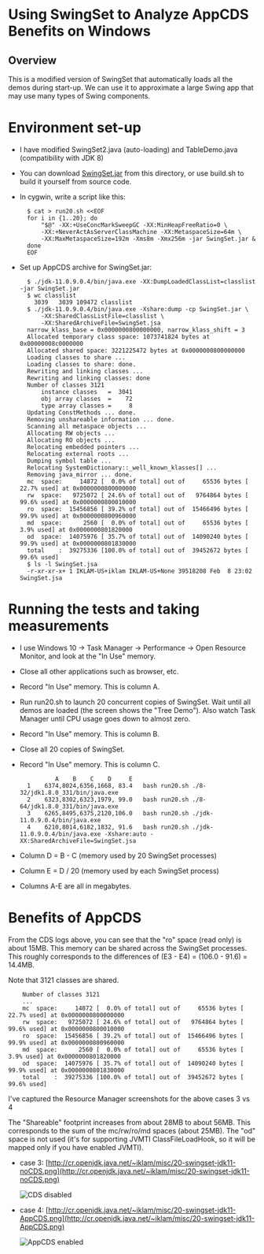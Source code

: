 # Using SwingSet to Analyze AppCDS Benefits on Windows

## Overview

This is a modified version of SwingSet that automatically loads all the demos during start-up. We can use it to approximate a large Swing app that may use many types of Swing components.

# Environment set-up

- I have modified SwingSet2.java (auto-loading) and TableDemo.java (compatibility with JDK 8)

- You can download [SwingSet.jar](https://github.com/iklam/jdk/raw/tmp-swingset-autoload/src/demo/share/jfc/SwingSet2/SwingSet.jar) from this directory, or use build.sh to build it yourself from source code.

- In cygwin, write a script like this:

        $ cat > run20.sh <<EOF
        for i in {1..20}; do
            "$@" -XX:+UseConcMarkSweepGC -XX:MinHeapFreeRatio=0 \
            -XX:+NeverActAsServerClassMachine -XX:MetaspaceSize=64m \
            -XX:MaxMetaspaceSize=192m -Xms8m -Xmx256m -jar SwingSet.jar &
        done
        EOF

- Set up AppCDS archive for SwingSet.jar:

        $ ./jdk-11.0.9.0.4/bin/java.exe -XX:DumpLoadedClassList=classlist -jar SwingSet.jar
        $ wc classlist
          3039   3039 109472 classlist
        $ ./jdk-11.0.9.0.4/bin/java.exe -Xshare:dump -cp SwingSet.jar \
            -XX:SharedClassListFile=classlist \
            -XX:SharedArchiveFile=SwingSet.jsa
        narrow_klass_base = 0x0000000800000000, narrow_klass_shift = 3
        Allocated temporary class space: 1073741824 bytes at 0x00000008c0000000
        Allocated shared space: 3221225472 bytes at 0x0000000800000000
        Loading classes to share ...
        Loading classes to share: done.
        Rewriting and linking classes ...
        Rewriting and linking classes: done
        Number of classes 3121
            instance classes   =  3041
            obj array classes  =    72
            type array classes =     8
        Updating ConstMethods ... done.
        Removing unshareable information ... done.
        Scanning all metaspace objects ...
        Allocating RW objects ...
        Allocating RO objects ...
        Relocating embedded pointers ...
        Relocating external roots ...
        Dumping symbol table ...
        Relocating SystemDictionary::_well_known_klasses[] ...
        Removing java_mirror ... done.
        mc  space:     14872 [  0.0% of total] out of     65536 bytes [ 22.7% used] at 0x0000000800000000
        rw  space:   9725072 [ 24.6% of total] out of   9764864 bytes [ 99.6% used] at 0x0000000800010000
        ro  space:  15456856 [ 39.2% of total] out of  15466496 bytes [ 99.9% used] at 0x0000000800960000
        md  space:      2560 [  0.0% of total] out of     65536 bytes [  3.9% used] at 0x0000000801820000
        od  space:  14075976 [ 35.7% of total] out of  14090240 bytes [ 99.9% used] at 0x0000000801830000
        total    :  39275336 [100.0% of total] out of  39452672 bytes [ 99.6% used]
        $ ls -l SwingSet.jsa
        -r-xr-xr-x+ 1 IKLAM-US+iklam IKLAM-US+None 39518208 Feb  8 23:02 SwingSet.jsa


# Running the tests and taking measurements

- I use Windows 10 -> Task Manager -> Performance -> Open Resource Monitor, and look at the "In Use" memory.
- Close all other applications such as browser, etc.
- Record "In Use" memory. This is column A.
- Run run20.sh to launch 20 concurrent copies of SwingSet. Wait until all demos are loaded (the screen shows the "Tree Demo"). Also watch Task Manager until CPU usage goes down to almost zero. 
- Record "In Use" memory. This is column B.
- Close all 20 copies of SwingSet.
- Record "In Use" memory. This is column C.

                A    B    C    D     E
        1    6374,8024,6356,1668, 83.4   bash run20.sh ./8-32/jdk1.8.0_331/bin/java.exe
        2    6323,8302,6323,1979, 99.0   bash run20.sh ./8-64/jdk1.8.0_331/bin/java.exe
        3    6265,8495,6375,2120,106.0   bash run20.sh ./jdk-11.0.9.0.4/bin/java.exe
        4    6210,8014,6182,1832, 91.6   bash run20.sh ./jdk-11.0.9.0.4/bin/java.exe -Xshare:auto -XX:SharedArchiveFile=SwingSet.jsa

- Column D = B - C (memory used by 20 SwingSet processes)
- Column E = D / 20 (memory used by each SwingSet process)
- Columns A-E are all in megabytes.

# Benefits of AppCDS

From the CDS logs above, you can see that the "ro" space (read only) is about 15MB. This memory can be shared across the SwingSet processes. This roughly corresponds to the differences of (E3 - E4) = (106.0 - 91.6) = 14.4MB.

Note that 3121 classes are shared.

        Number of classes 3121
        ...
        mc  space:     14872 [  0.0% of total] out of     65536 bytes [ 22.7% used] at 0x0000000800000000
        rw  space:   9725072 [ 24.6% of total] out of   9764864 bytes [ 99.6% used] at 0x0000000800010000
        ro  space:  15456856 [ 39.2% of total] out of  15466496 bytes [ 99.9% used] at 0x0000000800960000
        md  space:      2560 [  0.0% of total] out of     65536 bytes [  3.9% used] at 0x0000000801820000
        od  space:  14075976 [ 35.7% of total] out of  14090240 bytes [ 99.9% used] at 0x0000000801830000
        total    :  39275336 [100.0% of total] out of  39452672 bytes [ 99.6% used]


I've captured the Resource Manager screenshots for the above cases 3 vs 4

The "Shareable" footprint increases from about 28MB to about 56MB. This corresponds to the sum of the mc/rw/ro/md spaces (about 25MB). The "od" space is not used (it's for supporting JVMTI ClassFileLoadHook, so it will be mapped only if you have enabled JVMTI).

- case 3: [http://cr.openjdk.java.net/~iklam/misc/20-swingset-jdk11-noCDS.png](http://cr.openjdk.java.net/~iklam/misc/20-swingset-jdk11-noCDS.png)

    ![CDS disabled](http://cr.openjdk.java.net/~iklam/misc/20-swingset-jdk11-noCDS.png)

- case 4: [http://cr.openjdk.java.net/~iklam/misc/20-swingset-jdk11-AppCDS.png](http://cr.openjdk.java.net/~iklam/misc/20-swingset-jdk11-AppCDS.png)

    ![AppCDS enabled](http://cr.openjdk.java.net/~iklam/misc/20-swingset-jdk11-AppCDS.png)


